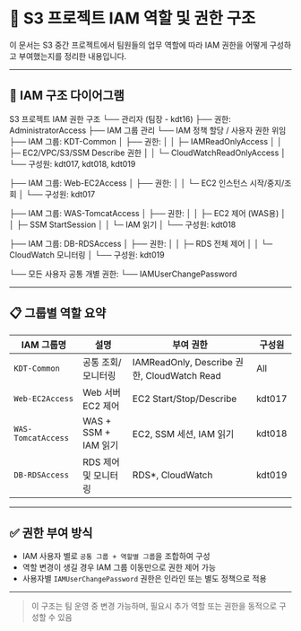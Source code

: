 # 📁 S3 프로젝트 IAM 역할 및 권한 구조

이 문서는 S3 중간 프로젝트에서 팀원들의 업무 역할에 따라 IAM 권한을 어떻게 구성하고 부여했는지를 정리한 내용입니다.

---

## 🧭 IAM 구조 다이어그램

S3 프로젝트 IAM 권한 구조 
└── 관리자 (팀장 - kdt16) 
    ├── 권한: AdministratorAccess ├── IAM 그룹 관리 └── IAM 정책 할당 / 사용자 권한 위임
    ├── IAM 그룹: KDT-Common
    │   ├── 권한: 
    │   │   ├─ IAMReadOnlyAccess
    │   │   ├─ EC2/VPC/S3/SSM Describe 권한
│   │   └─ CloudWatchReadOnlyAccess
│   └── 구성원: kdt017, kdt018, kdt019

├── IAM 그룹: Web-EC2Access
│   ├── 권한: 
│   │   └─ EC2 인스턴스 시작/중지/조회
│   └── 구성원: kdt017

├── IAM 그룹: WAS-TomcatAccess
│   ├── 권한: 
│   │   ├─ EC2 제어 (WAS용)
│   │   ├─ SSM StartSession
│   │   └─ IAM 읽기
│   └── 구성원: kdt018

├── IAM 그룹: DB-RDSAccess
│   ├── 권한: 
│   │   ├─ RDS 전체 제어
│   │   └─ CloudWatch 모니터링
│   └── 구성원: kdt019

└── 모든 사용자 공통 개별 권한:
    └── IAMUserChangePassword


---

## 📋 그룹별 역할 요약

| IAM 그룹명        | 설명                 | 부여 권한                                      | 구성원    |
|------------------|----------------------|-----------------------------------------------|-----------|
| `KDT-Common`     | 공통 조회/모니터링   | IAMReadOnly, Describe 권한, CloudWatch Read    | All       |
| `Web-EC2Access`  | Web 서버 EC2 제어     | EC2 Start/Stop/Describe                        | kdt017    |
| `WAS-TomcatAccess` | WAS + SSM + IAM 읽기 | EC2, SSM 세션, IAM 읽기                        | kdt018    |
| `DB-RDSAccess`   | RDS 제어 및 모니터링 | RDS*, CloudWatch                               | kdt019    |

---

## ✅ 권한 부여 방식

- IAM 사용자 별로 `공통 그룹 + 역할별 그룹`을 조합하여 구성
- 역할 변경이 생길 경우 IAM 그룹 이동만으로 권한 제어 가능
- 사용자별 `IAMUserChangePassword` 권한은 인라인 또는 별도 정책으로 적용

---

> 이 구조는 팀 운영 중 변경 가능하며, 필요시 추가 역할 또는 권한을 동적으로 구성할 수 있음
